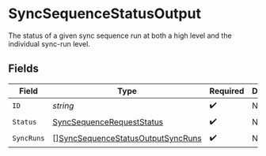 # SyncSequenceStatusOutput

The status of a given sync sequence run at both a high level and the individual
sync-run level.


## Fields

| Field                                                                                         | Type                                                                                          | Required                                                                                      | Description                                                                                   |
| --------------------------------------------------------------------------------------------- | --------------------------------------------------------------------------------------------- | --------------------------------------------------------------------------------------------- | --------------------------------------------------------------------------------------------- |
| `ID`                                                                                          | *string*                                                                                      | :heavy_check_mark:                                                                            | N/A                                                                                           |
| `Status`                                                                                      | [SyncSequenceRequestStatus](../../models/shared/syncsequencerequeststatus.md)                 | :heavy_check_mark:                                                                            | N/A                                                                                           |
| `SyncRuns`                                                                                    | [][SyncSequenceStatusOutputSyncRuns](../../models/shared/syncsequencestatusoutputsyncruns.md) | :heavy_check_mark:                                                                            | N/A                                                                                           |